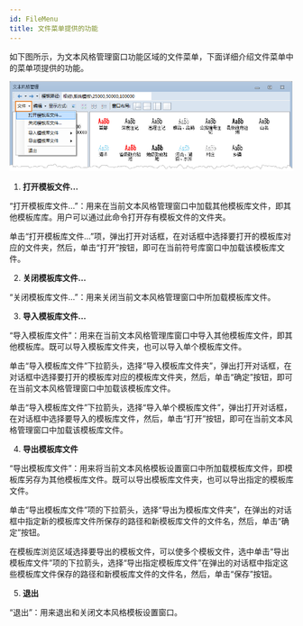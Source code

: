 ```yaml
---
id: FileMenu
title: 文件菜单提供的功能
---
```

如下图所示，为文本风格管理窗口功能区域的文件菜单，下面详细介绍文件菜单中的菜单项提供的功能。

![](img/FileMenu.png)  

  1. **打开模板文件...**

“打开模板库文件...”：用来在当前文本风格管理窗口中加载其他模板库文件，即其他模板库库。用户可以通过此命令打开存有模板文件的文件夹。

单击“打开模板库文件...”项，弹出打开对话框，在对话框中选择要打开的模板库对应的文件夹，然后，单击“打开”按钮，即可在当前符号库窗口中加载该模板库文件。

  2. **关闭模板库文件...**

“关闭模板库文件...”：用来关闭当前文本风格管理窗口中所加载模板库文件。

  3. **导入模板库文件...**

“导入模板库文件”：用来在当前文本风格管理库窗口中导入其他模板库文件，即其他模板库。既可以导入模板库文件夹，也可以导入单个模板库文件。

单击“导入模板库文件”下拉箭头，选择“导入模板库文件夹”，弹出打开对话框，在对话框中选择要打开的模板库对应的模板库文件夹，然后，单击“确定”按钮，即可在当前文本风格管理窗口中加载该模板库文件。

单击“导入模板库文件”下拉箭头，选择“导入单个模板库文件”，弹出打开对话框，在对话框中选择要导入的模板库文件，然后，单击“打开”按钮，即可在当前文本风格管理窗口中加载该模板库文件。

  4. **导出模板库文件**

“导出模板库文件”：用来将当前文本风格模板设置窗口中所加载模板库文件，即模板库另存为其他模板库文件。既可以导出模板库文件夹，也可以导出指定的模板库文件。

单击“导出模板库文件”项的下拉箭头，选择“导出为模板库文件夹”，在弹出的对话框中指定新的模板库文件所保存的路径和新模板库文件的文件名，然后，单击“确定”按钮。

在模板库浏览区域选择要导出的模板文件，可以使多个模板文件，选中单击“导出模板库文件”项的下拉箭头，选择“导出指定模板库文件”在弹出的对话框中指定这些模板库文件保存的路径和新模板库文件的文件名，然后，单击“保存”按钮。

  5. **退出**

“退出”：用来退出和关闭文本风格模板设置窗口。



